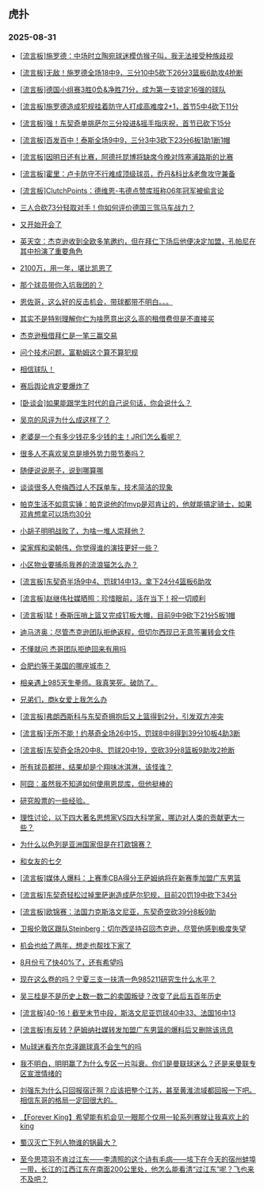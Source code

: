 ## 虎扑 
### 2025-08-31

+ [[流言板]施罗德：中场时立陶宛球迷模仿猴子叫，我无法接受种族歧视](https://bbs.hupu.com/634633642.html)

+ [[流言板]无敌！施罗德全场18中9，三分10中5砍下26分3篮板6助攻4抢断](https://bbs.hupu.com/634632132.html)

+ [[流言板]德国小组赛3胜0负&amp;净胜71分，成为第一支锁定16强的球队](https://bbs.hupu.com/634632450.html)

+ [[流言板]施罗德造成犯规挂着防守人打成高难度2+1，首节5中4砍下11分](https://bbs.hupu.com/634630607.html)

+ [[流言板]强！东契奇单挑萨尔三分投进&amp;摇手指庆祝，首节已砍下15分](https://bbs.hupu.com/634635373.html)

+ [[流言板]百发百中！泰斯全场9中9，三分3中3砍下23分6板1助1断1帽](https://bbs.hupu.com/634632203.html)

+ [[流言板]因明日还有比赛，阿德托昆博将缺席今晚对阵塞浦路斯的比赛](https://bbs.hupu.com/634633619.html)

+ [[流言板]霍里：卢卡防守不行难成顶级球员，乔丹&amp;科比&amp;老詹攻守兼备](https://bbs.hupu.com/634630736.html)

+ [[流言板]ClutchPoints：德维恩-韦德点赞库班称06年冠军被偷言论](https://bbs.hupu.com/634630488.html)

+ [三人合砍73分轻取对手！你如何评价德国三驾马车战力？](https://bbs.hupu.com/634632402.html)

+ [又开始开会了](https://bbs.hupu.com/634628782.html)

+ [英天空：杰克逊收到全欧多笔邀约，但在拜仁下场后他便决定加盟，孔帕尼在其中扮演了重要角色](https://bbs.hupu.com/634630127.html)

+ [2100万，用一年，堪比凯恩了](https://bbs.hupu.com/634628479.html)

+ [那个球员带你入坑我团的？](https://bbs.hupu.com/634627513.html)

+ [恩佐哥，这么好的反击机会，带球都带不明白。。。](https://bbs.hupu.com/634631947.html)

+ [其实不是特别理解你仁为啥愿意出这么高的租借费但是不直接买](https://bbs.hupu.com/634628465.html)

+ [杰克逊租借拜仁是一笔三赢交易](https://bbs.hupu.com/634629289.html)

+ [问个技术问题，富勒姆这个算不算犯规](https://bbs.hupu.com/634632047.html)

+ [相信球队！](https://bbs.hupu.com/634632273.html)

+ [赛后舆论肯定要爆炸了](https://bbs.hupu.com/634632963.html)

+ [[卧谈会]如果能跟学生时代的自己说句话，你会说什么？](https://bbs.hupu.com/634631245.html)

+ [吴京的风评为什么成这样了？](https://bbs.hupu.com/634630262.html)

+ [老婆是一个有多少钱花多少钱的主！JR们怎么看呢？](https://bbs.hupu.com/634632704.html)

+ [很多人不喜欢吴京是境外势力带节奏吗？](https://bbs.hupu.com/634634486.html)

+ [随便说说房子，说到哪算哪](https://bbs.hupu.com/634630897.html)

+ [谈谈很多人夸梅西过人不踩单车，技术简洁的现象](https://bbs.hupu.com/634633427.html)

+ [帕克生活不如意实锤：帕克说他的fmvp是邓肯让的，他就能搞定骑士，如果邓肯想拿可以场均30分](https://bbs.hupu.com/634630775.html)

+ [小胡子明明战败了，为啥一堆人崇拜他？](https://bbs.hupu.com/634631824.html)

+ [梁家辉和梁朝伟，你觉得谁的演技更好一些？](https://bbs.hupu.com/634631020.html)

+ [小区物业要捕杀我养的流浪猫怎么办？](https://bbs.hupu.com/634631136.html)

+ [[流言板]东契奇半场9中4、罚球14中13，拿下24分4篮板6助攻](https://bbs.hupu.com/634635965.html)

+ [[流言板]赵继伟社媒晒照：珍惜眼前，活在当下！祝一切顺利](https://bbs.hupu.com/634631682.html)

+ [[流言板]猛！泰斯压哨上篮又完成钉板大帽，目前9中9砍下21分5板1帽](https://bbs.hupu.com/634631718.html)

+ [迪马济奥：尽管杰克逊团队拒绝返程，但切尔西现已无意签署转会文件](https://bbs.hupu.com/634635791.html)

+ [不懂就问 杰哥团队拒绝回来有用吗](https://bbs.hupu.com/634635610.html)

+ [合肥约等于美国的哪座城市？](https://bbs.hupu.com/634631443.html)

+ [相亲遇上985天生拳师。我真笑死。破防了。](https://bbs.hupu.com/634635274.html)

+ [兄弟们，商k女爱上我怎么办](https://bbs.hupu.com/634635959.html)

+ [[流言板]弗朗西斯科与东契奇拥抱后又上篮得到2分，引发双方冲突](https://bbs.hupu.com/634637067.html)

+ [[流言板]无所不能！约基奇全场26中15，罚球8中8得到39分10板4助3断](https://bbs.hupu.com/634636972.html)

+ [[流言板]东契奇全场20中8、罚球20中19，空砍39分8篮板9助攻2抢断](https://bbs.hupu.com/634637158.html)

+ [所有球员都拼，结果却是个翔味冰淇淋，该怪谁？](https://bbs.hupu.com/634636191.html)

+ [阿囧：虽然我不知道如何使用恩昆库，但他挺棒的](https://bbs.hupu.com/634632613.html)

+ [研究股票的一些经验。](https://bbs.hupu.com/634637213.html)

+ [理性讨论，以下四大著名思想家VS四大科学家，哪边对人类的贡献更大一些？](https://bbs.hupu.com/634632087.html)

+ [为什么以色列是亚洲国家但是在打欧锦赛？](https://bbs.hupu.com/634633661.html)

+ [和女友的七夕](https://bbs.hupu.com/634633792.html)

+ [[流言板]媒体人爆料：上赛季CBA得分王萨姆纳将在新赛季加盟广东男篮](https://bbs.hupu.com/634637340.html)

+ [[流言板]东契奇轻松过掉里萨谢造成萨尔犯规，目前20罚19中砍下34分](https://bbs.hupu.com/634636826.html)

+ [[流言板]欧锦赛：法国力克斯洛文尼亚，东契奇空砍39分8板9助](https://bbs.hupu.com/634637148.html)

+ [卫报伦敦区跟队Steinberg：切尔西坚持召回杰克逊，尽管他感到极度失望](https://bbs.hupu.com/634636210.html)

+ [机会也给了两年，想走也帮找下家了](https://bbs.hupu.com/634636769.html)

+ [8月份亏了快40%了，还有希望吗](https://bbs.hupu.com/634634666.html)

+ [现在这么卷的吗？宁夏三支一扶清一色985211研究生什么水平？](https://bbs.hupu.com/634635443.html)

+ [吴三桂是不是历史上数一数二的卖国叛徒？改变了此后五百年历史](https://bbs.hupu.com/634634685.html)

+ [[流言板]40-16！截至末节中段，斯洛文尼亚罚球40中33、法国16中13](https://bbs.hupu.com/634636733.html)

+ [[流言板]有反转？萨姆纳社媒转发加盟广东男篮的爆料后又删除该讯息](https://bbs.hupu.com/634637573.html)

+ [Mu球迷看齐尔克泽踢球真不会生气的吗](https://bbs.hupu.com/634635625.html)

+ [我不明白，明明赢了为什么专区一片叫衰。你们是曼联球迷么？还是来曼联专区宣泄情绪的](https://bbs.hupu.com/634636420.html)

+ [刘强东为什么只回报宿迁啊？应该把整个江苏，甚至黄淮流域都回报一下吧。相信东哥的格局一定回很大的。](https://bbs.hupu.com/634634331.html)

+ [【Forever King】希望能有机会见一眼那个仅用一轮系列赛就让我喜欢上的king](https://bbs.hupu.com/634634352.html)

+ [蜀汉灭亡下列人物谁的锅最大？](https://bbs.hupu.com/634636015.html)

+ [至今思项羽不肯过江东——李清照的这个诗有毛病——垓下在今天的宿州蚌埠一带，长江的江西江东在南面200公里处，他怎么能看清“过江东”呢？飞也来不及吧？](https://bbs.hupu.com/634633987.html)

